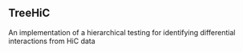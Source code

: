 TreeHiC
---

An implementation of a hierarchical testing for identifying differential interactions from HiC data
